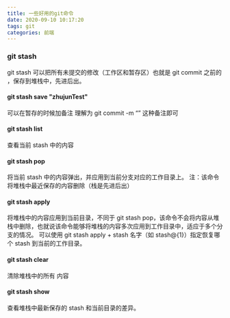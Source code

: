 ```yaml
---
title: 一些好用的git命令
date: 2020-09-10 10:17:20
tags: git
categories: 前端
---
```


### git stash

git stash 可以把所有未提交的修改（工作区和暂存区）也就是 git commit 之前的 ，保存到堆栈中，先进后出。

#### git stash save "zhujunTest"

可以在暂存的时候加备注 理解为 git commit -m “” 这种备注即可

#### git stash list

查看当前 stash 中的内容

#### git stash pop

将当前 stash 中的内容弹出，并应用到当前分支对应的工作目录上。
注：该命令将堆栈中最近保存的内容删除（栈是先进后出）

#### git stash apply

将堆栈中的内容应用到当前目录，不同于 git stash pop，该命令不会将内容从堆栈中删除，也就说该命令能够将堆栈的内容多次应用到工作目录中，适应于多个分支的情况。
可以使用 git stash apply + stash 名字（如 stash@{1}）指定恢复哪个 stash 到当前的工作目录。

#### git stash clear

清除堆栈中的所有 内容

#### git stash show

查看堆栈中最新保存的 stash 和当前目录的差异。
